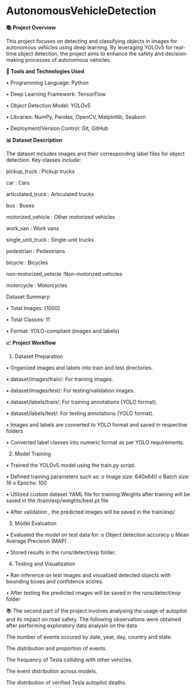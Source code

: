 # AutonomousVehicleDetection

**📚 Project Overview**

This project focuses on detecting and classifying objects in images for autonomous vehicles using deep learning. By leveraging YOLOv5 for real-time object detection, the project aims to enhance the safety and decision-making processes of autonomous vehicles.

**🧰 Tools and Technologies Used**

•	Programming Language: Python

•	Deep Learning Framework: TensorFlow

•	Object Detection Model: YOLOv5

•	Libraries: NumPy, Pandas, OpenCV, Matplotlib, Seaborn

•	Deployment/Version Control: Git, GitHub



**📊 Dataset Description**

The dataset includes images and their corresponding label files for object detection. Key classes include:

pickup_truck        : Pickup trucks

car                 :	Cars

articulated_truck	  : Articulated trucks

bus	                : Buses

motorized_vehicle   : Other motorized vehicles

work_van	          : Work vans

single_unit_truck   : Single-unit trucks

pedestrian	        : Pedestrians

bicycle	            : Bicycles

non-motorized_vehicle	:Non-motorized vehicles

motorcycle          :	Motorcycles


Dataset Summary:

•	Total Images: [1000]

•	Total Classes: 11

•	Format: YOLO-compliant (images and labels)



**📈 Project Workflow**


1. Dataset Preparation
   
•	Organized images and labels into train and test directories.

•  dataset/images/train/: For training images.

•  dataset/images/test/: For testing/validation images.

•  dataset/labels/train/: For training annotations (YOLO format).

•  dataset/labels/test/: For testing annotations (YOLO format).

•	Images and labels are converted to YOLO format and saved in respective folders

•	Converted label classes into numeric format as per YOLO requirements.


2. Model Training

•	Trained the YOLOv5 model using the train.py script.

•	Defined training parameters such as:
o	Image size: 640x640
o	Batch size: 16
o	Epochs: 100

•	Utilized custom dataset YAML file for training.Weights after training will be saved in the /train/exp/weights/best.pt file

•	After validation , the predicted images will be saved in the train/exp/

3. Model Evaluation
   
•	Evaluated the model on test data for:
o	Object detection accuracy
o	Mean Average Precision (MAP)

•	Stored results in the runs/detect/exp folder.

4. Testing and Visualization
   
•	Ran inference on test images and visualized detected objects with bounding boxes and confidence scores.

•	After testing the predicted images will be saved in the runs/detect/exp folder


📚 The second part of the project involves analysing the usage of autopilot and its impact on road safety.
The following observations were obtained after performing exploratory data analysin on the data

The number of events occured by date, year, day, country and state.

The distribution and proportion of events.

The frequency of Tesla colliding with other vehicles.

The event distribution across models.

The distribution of verified Tesla autopilot deaths.






